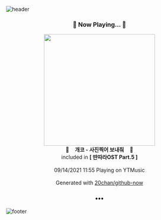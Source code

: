![header](https://capsule-render.vercel.app/api?type=wave&height=170&section=header&text=Hi.%20I'm%20SHIFT&fontColor=090707&fontAlignX=45&fontAlignY=65&fontSize=100)

<h3 align="center">🎵 Now Playing... 🎵</h3>
<p align="center">
  <a href="https://music.youtube.com/watch?v=AODkpF2lw3g">
    <img width="300" src="https://lh3.googleusercontent.com/Ig6qujqjjfKfvktrZmqGrAd7WhCLz8bIWesw3qFaX4vnFUEi_omtg96LwyeiIC1ZWtyoGFgABrEZI8h7">
  </a>
  <br>
  🎵&nbsp&nbsp&nbsp <b>개코 - 사진찍어 보내줘</b> &nbsp&nbsp&nbsp🎵
  <br>
  included in <b>[ 딴따라OST Part.5 ]</b>
  
  <br />
  <br />
  09/14/2021 11:55 Playing on YTMusic
  <br />
  <br />
  Generated with <a href="https://github.com/20chan/github-now">20chan/github-now</a>
</p>

<h3 align="center">•••</h3>

![footer](https://capsule-render.vercel.app/api?type=wave&height=150&section=footer)
